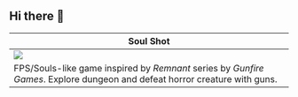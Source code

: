 ## Hi there 👋

<table>
  <thead>
    <tr>
      <th width="100%"><a>Soul Shot</a></th>
    </tr>
  </thead>
  <tbody>
    <tr>
      <td><img src="https://github.com/christophermrcl/christophermrcl/blob/main/img/soulshot.gif" style="text-align:center;display:block;"></td>
    </tr>
    <tr>
      <td valign="text-top">FPS/Souls-like game inspired by <i>Remnant</i> series by <i>Gunfire Games</i>. Explore dungeon and defeat horror creature with guns.</td>
    </tr>
  </tbody>
</table>
